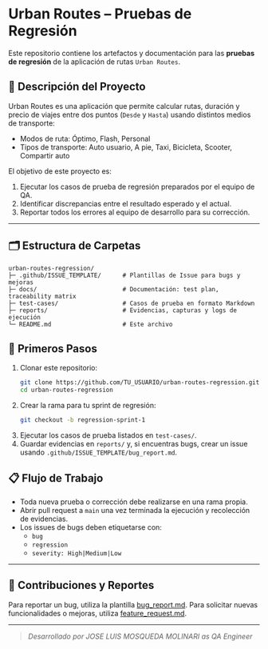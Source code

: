 # Urban Routes – Pruebas de Regresión

Este repositorio contiene los artefactos y documentación para las **pruebas de regresión** de la aplicación de rutas `Urban Routes`.

## 📌 Descripción del Proyecto
Urban Routes es una aplicación que permite calcular rutas, duración y precio de viajes entre dos puntos (`Desde` y `Hasta`) usando distintos medios de transporte:

- Modos de ruta: Óptimo, Flash, Personal
- Tipos de transporte: Auto usuario, A pie, Taxi, Bicicleta, Scooter, Compartir auto

El objetivo de este proyecto es:
1. Ejecutar los casos de prueba de regresión preparados por el equipo de QA.
2. Identificar discrepancias entre el resultado esperado y el actual.
3. Reportar todos los errores al equipo de desarrollo para su corrección.

---

## 🗂 Estructura de Carpetas
```text
urban-routes-regression/
├─ .github/ISSUE_TEMPLATE/      # Plantillas de Issue para bugs y mejoras
├─ docs/                        # Documentación: test plan, traceability matrix
├─ test-cases/                  # Casos de prueba en formato Markdown
├─ reports/                     # Evidencias, capturas y logs de ejecución
└─ README.md                    # Este archivo
```

## 🚀 Primeros Pasos
1. Clonar este repositorio:
   ```bash
   git clone https://github.com/TU_USUARIO/urban-routes-regression.git
   cd urban-routes-regression
   ```
2. Crear la rama para tu sprint de regresión:
   ```bash
   git checkout -b regression-sprint-1
   ```
3. Ejecutar los casos de prueba listados en `test-cases/`.
4. Guardar evidencias en `reports/` y, si encuentras bugs, crear un issue usando `.github/ISSUE_TEMPLATE/bug_report.md`.

## 📋 Flujo de Trabajo
- Toda nueva prueba o corrección debe realizarse en una rama propia.
- Abrir pull request a `main` una vez terminada la ejecución y recolección de evidencias.
- Los issues de bugs deben etiquetarse con:
  - `bug`
  - `regression`
  - `severity: High|Medium|Low`

---

## 📝 Contribuciones y Reportes
Para reportar un bug, utiliza la plantilla [bug_report.md](.github/ISSUE_TEMPLATE/bug_report.md). Para solicitar nuevas funcionalidades o mejoras, utiliza [feature_request.md](.github/ISSUE_TEMPLATE/feature_request.md).

---

> _Desarrollado por JOSE LUIS MOSQUEDA MOLINARI as QA Engineer_
